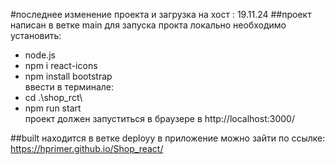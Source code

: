 #последнее изменение проекта и загрузка на хост : 19.11.24
##проект написан в ветке main
для запуска прокта локально необходимо установить:
- node.js 
- npm i react-icons 
- npm install bootstrap  
ввести в терминале:
- cd .\shop_rct\ 
- npm run start  
проект должен запуститься в браузере в http://localhost:3000/

##built находится в ветке deployy 
в приложение можно зайти по ссылке:
https://hprimer.github.io/Shop_react/
